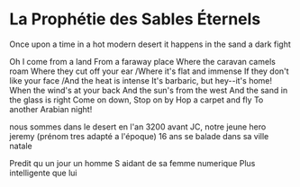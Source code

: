 # La Prophétie des Sables Éternels

Once upon a time in a hot modern desert it happens in the sand a dark fight 

Oh I come from a land
From a faraway place
Where the caravan camels roam
Where they cut off your ear /Where it's flat and immense
If they don't like your face /And the heat is intense
It's barbaric, but hey--it's home!
When the wind's at your back
And the sun's from the west
And the sand in the glass is right
Come on down,
Stop on by
Hop a carpet and fly
To another Arabian night!

nous sommes dans le desert en l'an 3200 avant JC, 
notre jeune hero jeremy (prénom tres adapté a l'époque) 16 ans 
se balade dans sa ville natale


Predit qu un jour un homme
S aidant de sa femme numerique 
Plus intelligente que lui

